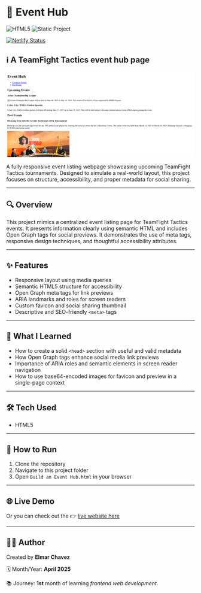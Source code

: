 # 📁 Event Hub

![HTML5](https://img.shields.io/badge/HTML5-E34F26?style=for-the-badge&logo=html5&logoColor=white)
![Static Project](https://img.shields.io/badge/Static-Site-lightgrey?style=for-the-badge)

[![Netlify Status](https://api.netlify.com/api/v1/badges/a7ef97ff-bcab-423f-9380-8ecab295f87b/deploy-status)](https://sample-projects-html5.netlify.app/pages/build%20an%20event%20hub/build%20an%20event%20hub)

## ℹ️ A TeamFight Tactics event hub page

![Screenshot of the project](./screenshot.png)

A fully responsive event listing webpage showcasing upcoming TeamFight Tactics tournaments. Designed to simulate a real-world layout, this project focuses on structure, accessibility, and proper metadata for social sharing.

---

## 🔍 Overview

This project mimics a centralized event listing page for TeamFight Tactics events. It presents information clearly using semantic HTML and includes Open Graph tags for social previews. It demonstrates the use of meta tags, responsive design techniques, and thoughtful accessibility attributes.

---

## ✨ Features

- Responsive layout using media queries
- Semantic HTML5 structure for accessibility
- Open Graph meta tags for link previews
- ARIA landmarks and roles for screen readers
- Custom favicon and social sharing thumbnail
- Descriptive and SEO-friendly `<meta>` tags

---

## 🧠 What I Learned

- How to create a solid `<head>` section with useful and valid metadata
- How Open Graph tags enhance social media link previews
- Importance of ARIA roles and semantic elements in screen reader navigation
- How to use base64-encoded images for favicon and preview in a single-page context

---

## 🛠️ Tech Used

- HTML5

---

## 🚀 How to Run

1. Clone the repository
2. Navigate to this project folder
3. Open `Build an Event Hub.html` in your browser

---

## 🌐 Live Demo

Or you can check out the 👉 [live website here](https://sample-projects-html5.netlify.app/pages/build%20an%20event%20hub/build%20an%20event%20hub)

---

## 🧑‍💻 Author

Created by **Elmar Chavez**

🗓️ Month/Year: **April 2025**

📚 Journey: **1st** month of learning _frontend web development_.
